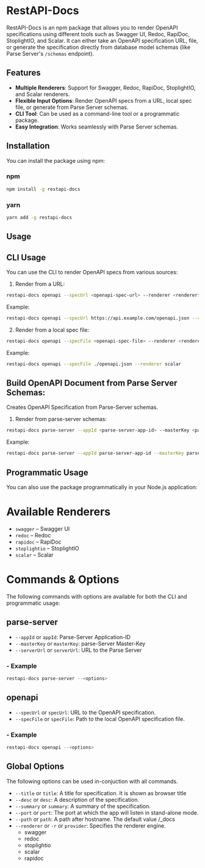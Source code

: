 # RestAPI-Docs

RestAPI-Docs is an npm package that allows you to render OpenAPI specifications using different tools such as Swagger UI, Redoc, RapiDoc, StoplightIO, and Scalar. It can either take an OpenAPI specification URL, file, or generate the specification directly from database model schemas (like Parse Server's `/schemas` endpoint).

## Features

- **Multiple Renderers**: Support for Swagger, Redoc, RapiDoc, StoplightIO, and Scalar renderers.
- **Flexible Input Options**: Render OpenAPI specs from a URL, local spec file, or generate from Parse Server schemas.
- **CLI Tool**: Can be used as a command-line tool or a programmatic package.
- **Easy Integration**: Works seamlessly with Parse Server schemas.

## Installation

You can install the package using npm:

### npm

```bash
npm install -g restapi-docs
```

### yarn

```bash
yarn add -g restapi-docs
```

## Usage

## CLI Usage

You can use the CLI to render OpenAPI specs from various sources:

1. Render from a URL:

```bash
restapi-docs openapi --specUrl <openapi-spec-url> --renderer <renderer>
```

Example:

```bash
restapi-docs openapi --specUrl https://api.example.com/openapi.json --renderer swagger
```

2. Render from a local spec file:

```bash
restapi-docs openapi --specFile <openapi-spec-file> --renderer <renderer>
```

Example:

```bash
restapi-docs openapi --specFile ./openapi.json --renderer scalar
```

## Build OpenAPI Document from Parse Server Schemas:

Creates OpenAPI Specification from Parse-Server schemas.

1. Render from parse-server schemas:

```bash
restapi-docs parse-server --appId <parse-server-app-id> --masterKey <parse-server-master-key> --serverUrl <parse-server-server-url> --renderer <renderer>
```

Example:

```bash
restapi-docs parse-server --appId parse-server-app-id --masterKey parse-server-master-key --serverUrl https://example.com/parse --renderer scalar
```

## Programmatic Usage

You can also use the package programmatically in your Node.js application:

# Available Renderers

- `swagger` – Swagger UI
- `redoc` – Redoc
- `rapidoc` – RapiDoc
- `stoplightio` – StoplightIO
- `scalar` – Scalar

# Commands & Options

The following commands with options are available for both the CLI and programmatic usage:

## parse-server

- `--appId` or `appId`: Parse-Server Application-ID
- `--masterKey` or `masterKey`: parse-Server Master-Key
- `--serverUrl` or `serverUrl`: URL to the Parse Server

### - Example

```bash
restapi-docs parse-server --<options>
```

## openapi

- `--specUrl` or `specUrl`: URL to the OpenAPI specification.
- `--specFile` or `specFile`: Path to the local OpenAPI specification file.

### - Example

```bash
restapi-docs openapi --<options>
```

## Global Options

The following options can be used in-conjuction with all commands.

- `--title` or `title`: A title for specification. It is shown as browser title
- `--desc` or `desc`: A description of the specification.
- `--summary` or `summary`: A summary of the specification.
- `--port` or `port`: The port at which the app will listen in stand-alone mode.
- `--path` or `path`: A path after hostname. The default value /\_docs
- `--renderer` or `-r` or `provider`: Specifies the renderer engine.
  - swagger
  - redoc
  - stoplightio
  - scalar
  - rapidoc

